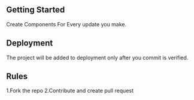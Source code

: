 ## Getting Started
Create Components For Every update you make.

## Deployment 
The project will be added to deployment only after you commit is verified.

## Rules
1.Fork the repo
2.Contribute and create pull request
